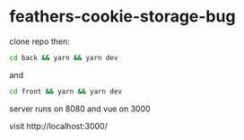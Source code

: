 # feathers-cookie-storage-bug

clone repo then:

```bash
cd back && yarn && yarn dev
```
and
```bash
cd front && yarn && yarn dev
```

server runs on 8080 and vue on 3000

visit http://localhost:3000/
